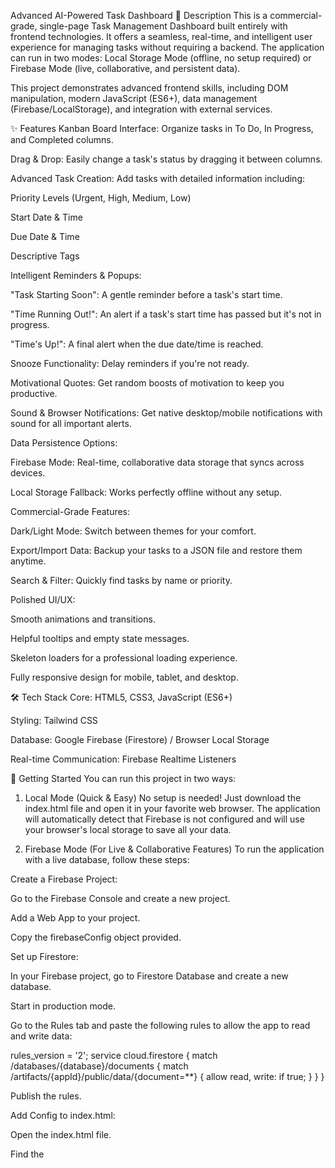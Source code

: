 Advanced AI-Powered Task Dashboard
📖 Description
This is a commercial-grade, single-page Task Management Dashboard built entirely with frontend technologies. It offers a seamless, real-time, and intelligent user experience for managing tasks without requiring a backend. The application can run in two modes: Local Storage Mode (offline, no setup required) or Firebase Mode (live, collaborative, and persistent data).

This project demonstrates advanced frontend skills, including DOM manipulation, modern JavaScript (ES6+), data management (Firebase/LocalStorage), and integration with external services.

✨ Features
Kanban Board Interface: Organize tasks in To Do, In Progress, and Completed columns.

Drag & Drop: Easily change a task's status by dragging it between columns.

Advanced Task Creation: Add tasks with detailed information including:

Priority Levels (Urgent, High, Medium, Low)

Start Date & Time

Due Date & Time

Descriptive Tags

Intelligent Reminders & Popups:

"Task Starting Soon": A gentle reminder before a task's start time.

"Time Running Out!": An alert if a task's start time has passed but it's not in progress.

"Time's Up!": A final alert when the due date/time is reached.

Snooze Functionality: Delay reminders if you're not ready.

Motivational Quotes: Get random boosts of motivation to keep you productive.

Sound & Browser Notifications: Get native desktop/mobile notifications with sound for all important alerts.

Data Persistence Options:

Firebase Mode: Real-time, collaborative data storage that syncs across devices.

Local Storage Fallback: Works perfectly offline without any setup.

Commercial-Grade Features:

Dark/Light Mode: Switch between themes for your comfort.

Export/Import Data: Backup your tasks to a JSON file and restore them anytime.

Search & Filter: Quickly find tasks by name or priority.

Polished UI/UX:

Smooth animations and transitions.

Helpful tooltips and empty state messages.

Skeleton loaders for a professional loading experience.

Fully responsive design for mobile, tablet, and desktop.

🛠️ Tech Stack
Core: HTML5, CSS3, JavaScript (ES6+)

Styling: Tailwind CSS

Database: Google Firebase (Firestore) / Browser Local Storage

Real-time Communication: Firebase Realtime Listeners

🚀 Getting Started
You can run this project in two ways:

1. Local Mode (Quick & Easy)
No setup is needed! Just download the index.html file and open it in your favorite web browser. The application will automatically detect that Firebase is not configured and will use your browser's local storage to save all your data.

2. Firebase Mode (For Live & Collaborative Features)
To run the application with a live database, follow these steps:

Create a Firebase Project:

Go to the Firebase Console and create a new project.

Add a Web App to your project.

Copy the firebaseConfig object provided.

Set up Firestore:

In your Firebase project, go to Firestore Database and create a new database.

Start in production mode.

Go to the Rules tab and paste the following rules to allow the app to read and write data:

rules_version = '2';
service cloud.firestore {
  match /databases/{database}/documents {
    match /artifacts/{appId}/public/data/{document=**} {
      allow read, write: if true;
    }
  }
}

Publish the rules.

Add Config to index.html:

Open the index.html file.

Find the <script> tag near the bottom of the file.

Replace the placeholder values in the firebaseConfig object with the keys you copied from your Firebase project.

// Before
const firebaseConfig = {
  apiKey: "YOUR_API_KEY",
  // ...
};

// After
const firebaseConfig = {
  apiKey: "AIzaSy...",
  authDomain: "your-project-id.firebaseapp.com",
  // ...
};

Now, when you open the index.html file, it will connect to your Firebase project and store data online.

📄 License
This project is licensed under the MIT License. See the LICENSE file for details.
